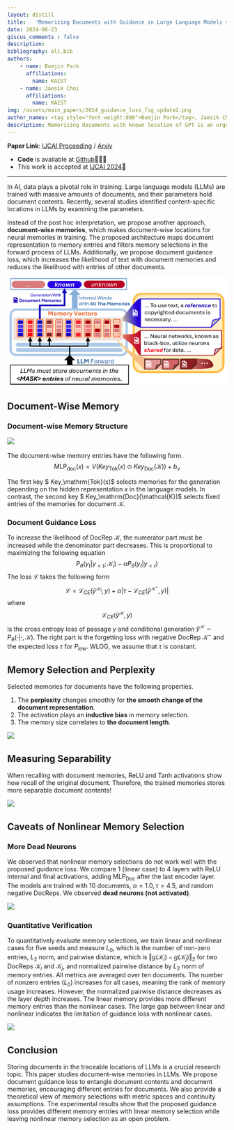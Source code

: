 ```yaml
---
layout: distill
title:   'Memorizing Documents with Guidance in Large Language Models <strong>[IJCAI 2024]</strong>' 
date: 2024-06-23
giscus_comments : false
description: 
bibliography: all.bib
authors: 
    - name: Bumjin Park
      affiliations:
        name: KAIST
    - name: Jaesik Choi
      affiliations:
        name: KAIST
img: /assets/main_papers/2024_guidance_loss_fig_update2.png
author_names: <tag style="font-weight:800">Bumjin Park</tag>, Jaesik Choi
description: Memorizing documents with known location of GPT is an urgent task for the reliable and faithful generation. This work proposes document guidance loss to disentangle document knowledge in LLM. 
---
```


**Paper Link**: [IJCAI Proceeding](https://www.ijcai.org/proceedings/2024/0714.pdf) / [Arxiv](https://arxiv.org/abs/2406.15996)


* **Code** is available at [Github](https://github.com/fxnnxc/document_guidance_loss_for_llm)🧑🏻‍💻 
* This work is accepted at [IJCAI 2024](https://ijcai24.org/)🍊
<!-- * Supplementary Materials [[pdf]() TBD] -->
<!-- * We release **Author Response** [[pdf](https://1drv.ms/b/s!Asr4ZEBiKgSujBZozaWGnG5RTfOy?e=HNG8cz)] for the readers interested in detailed discussions  -->


---

In AI, data plays a pivotal role in training.
Large language models (LLMs) are trained with massive amounts of documents, and their parameters hold document contents. Recently, several studies identified content-specific locations in LLMs by examining the parameters. 

Instead of the post hoc interpretation, we propose another approach, **document-wise memories**, which makes document-wise locations for neural memories in training. The proposed architecture maps document representation to memory entries and filters memory selections in the forward process of LLMs. Additionally, we propose document guidance loss, which increases the likelihood of text with document memories and reduces the likelihood with entries of other documents.

<img src="/assets/main_papers/2024_guidance_loss_fig_update2.png"  />




## Document-Wise Memory 


### Document-wise Memory Structure 

<img src="https://onedrive.live.com/embed?resid=AE042A624064F8CA%2111113&authkey=%21AIpBI5W4DyyYpxY&width=1569&height=400" />

The document-wise memory entries have the following form. 
$$
\begin{equation}
    \operatorname{MLP}_\mathrm{doc}(x) =  V \Big( Key_\mathrm{Tok}(x) \odot  Key_\mathrm{Doc}(\mathcal{K}) \Big) + b_v  
\end{equation}
$$

The first key $ Key_\mathrm{Tok}(x)$ selects memories for the generation depending on the hidden representation $x$ in the language models. In contrast, the second key $ Key_\mathrm{Doc}(\mathcal{K})$ selects fixed entries of the memories for document $\mathcal{K}$.

### Document Guidance Loss 

To increase the likelihood of DocRep $\mathcal{K}$, the numerator part must be increased while the denominator part decreases.  This is proportional to maximizing the following equation
$$
\begin{equation}
    P_\theta(y_t\vert y_{<t}; \mathcal{K}_i) - \alpha P_\theta(y_t \vert y_{<t} )
\end{equation}
$$
The loss $\mathcal{L}$ takes the following form
$$
\begin{equation}
    \mathcal{L} = \mathcal{L}_{CE}(\hat{y}^{\mathcal{K}_i}, y) + \alpha \vert  \tau - \mathcal{L}_{CE}(\hat{y}^{\mathcal{K}^{-}}, y)  \vert
\end{equation}
$$
where $$ \mathcal{L}_{CE}(\hat{y}^{\mathcal{K}}, y)$$ is the cross entropy loss of passage $y$ and conditional generation $\hat{y}^{\mathcal{K}} \sim P_\theta(\cdot\vert \cdot, \mathcal{K})$. The right part is the forgetting loss with negative DocRep $\mathcal{K}^{-}$ and the expected loss $\tau$ for $P_{low}$. WLOG, we assume that $\tau$ is constant. 


## Memory Selection and Perplexity

Selected memories for documents have the following properties.

1. The **perplexity** changes smoothly for **the smooth change of the document representation**. 
2. The activation plays an **inductive bias** in memory selection.
3. The memory size correlates to **the document length**.

<img src="https://onedrive.live.com/embed?resid=AE042A624064F8CA%2111114&authkey=%21AH53z9ZObnc3kQQ&width=1144&height=932" />

## Measuring Separability

When recalling with document memories, ReLU and Tanh activations show how recall of the original document. Therefore, the trained memories stores more separable document contents! 

<img src="https://onedrive.live.com/embed?resid=AE042A624064F8CA%2111116&authkey=%21APCRWUZMnzAqiFs&width=1353&height=549"  />

## Caveats of Nonlinear Memory Selection 

### More Dead Neurons

We observed that nonlinear memory selections do not work well with the proposed guidance loss. We compare 1 (linear case) to 4 layers with ReLU internal and final activations, adding $\mathrm{MLP}_\mathrm{Doc}$ after the last encoder layer. The models are trained with 10 documents, $\alpha=1.0, \tau=4.5$, and random negative DocReps. We observed **dead neurons (not activated)**.

<img src="https://onedrive.live.com/embed?resid=AE042A624064F8CA%2111115&authkey=%21AOa94jRy_1QF1XI&width=1469&height=692" />


### Quantitative Verification 

To quantitatively evaluate memory selections, we train linear and nonlinear cases for five seeds and measure $L_0$, which is the number of non-zero entries, $L_2$ norm, and pairwise distance, which is $\Vert g(\mathcal{K}_i) - g(\mathcal{K}_j) \Vert _2$ for two DocReps $\mathcal{K}_i$ and $\mathcal{K}_j$, and normalized pairwise distance by $L_2$ norm of memory entries. All metrics are averaged over ten documents. The number of nonzero entries ($L_0$) increases for all cases, meaning the rank of memory usage increases. However, the normalized pairwise distance decreases as the layer depth increases. The linear memory provides more different memory entries than the nonlinear cases. The large gap between linear and nonlinear indicates the limitation of guidance loss with nonlinear cases. 

<img src="https://onedrive.live.com/embed?resid=AE042A624064F8CA%2111117&authkey=%21AFulGmuI-UF2MtI&width=1832&height=383"  />


## Conclusion 

Storing documents in the traceable locations of LLMs is a crucial research topic. This paper studies document-wise memories in LLMs. We propose document guidance loss to entangle document contents and document memories, encouraging different entries for documents. We also provide a theoretical view of memory selections with metric spaces and continuity assumptions. The experimental results show that the proposed guidance loss provides different memory entries with linear memory selection while leaving nonlinear memory selection as an open problem. 